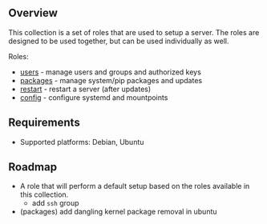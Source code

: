 ## Overview

This collection is a set of roles that are used to setup a server. The roles are designed to be used together, but can be used individually as well.

Roles:
- [users](roles/users/README.md) - manage users and groups and authorized keys
- [packages](roles/packages/README.md) - manage system/pip packages and updates
- [restart](roles/restart/README.md) - restart a server (after updates)
- [config](roles/config/README.md) - configure systemd and mountpoints

## Requirements

- Supported platforms: Debian, Ubuntu

## Roadmap

- A role that will perform a default setup based on the roles available in this collection.
  - add `ssh` group
- (packages) add dangling kernel package removal in ubuntu